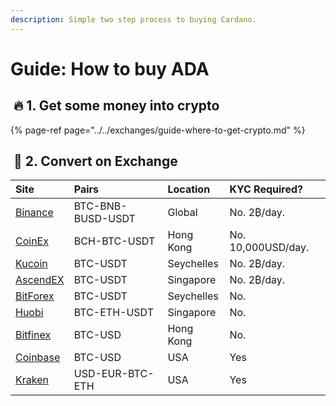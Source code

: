 ```yaml
---
description: Simple two step process to buying Cardano.
---
```


# Guide: How to buy ADA

## ​ 🔥 1. Get some money into crypto <a id="1-get-some-money-into-crypto"></a>

{% page-ref page="../../exchanges/guide-where-to-get-crypto.md" %}

## ​ 🔄 2. Convert on Exchange <a id="2-convert-on-exchange"></a>

| Site | Pairs | Location | KYC Required? |
| :--- | :--- | :--- | :--- |
| [Binance](https://www.coinex.com/register?refer_code=6rcz2) | BTC-BNB-BUSD-USDT | Global | No. 2₿/day. |
| [CoinEx](https://www.coinex.com/register?refer_code=6rcz2) | BCH-BTC-USDT | Hong Kong | No. 10,000USD/day. |
| [Kucoin](https://www.kucoin.com/ucenter/signup?rcode=2M43tty) | BTC-USDT | Seychelles | No. 2₿/day. |
| [AscendEX](https://ascendex.com/) | BTC-USDT | Singapore | No. 2₿/day. |
| [BitForex](https://www.bitforex.com/) | BTC-USDT | Seychelles | No. |
| [Huobi](https://www.hbg.com/en-us/exchange/?s=xtz_btc&invite_code=) | BTC-ETH-USDT | Singapore | No. |
| [Bitfinex](https://www.bitfinex.com/t/ETH:UST) | BTC-USD | Hong Kong | No. |
| [Coinbase](https://pro.coinbase.com/trade/ETH-USDC) | BTC-USD | USA | Yes |
| [Kraken](https://www.kraken.com/) | USD-EUR-BTC-ETH | USA | Yes |


